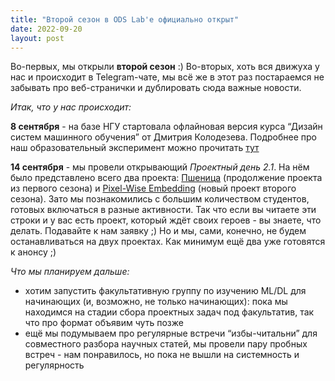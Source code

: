 ```yaml
---
title: "Второй сезон в ODS Lab'е официально открыт"
date: 2022-09-20
layout: post
---
```


Во-первых, мы открыли **второй сезон** :) Во-вторых, хоть вся движуха у нас и происходит в Telegram-чате, мы всё же в этот раз постараемся не забывать про веб-странички и дублировать сюда важные новости.

*Итак, что у нас происходит:*

**8 сентября** - на базе НГУ стартовала офлайновая версия курса “Дизайн систем машинного обучения” от Дмитрия Колодезева. Подробнее про наш образовательный эксперимент можно прочитать [тут](edu.md)

**14 сентября** - мы провели открывающий *Проектный день 2.1*. На нём было представлено всего два проекта: [Пшеница](projects/wheat.md) (продолжение проекта из первого сезона) и [Pixel-Wise Embedding](projects/pixelwiseemb) (новый проект второго сезона). Зато мы познакомились с большим количеством студентов, готовых включаться в разные активности. Так что если вы читаете эти строки и у вас есть проект, который ждёт своих героев - вы знаете, что делать. Подавайте к нам заявку ;) Но и мы, сами, конечно, не будем останавливаться на двух проектах. Как минимум ещё два уже готовятся к анонсу ;)


*Что мы планируем дальше:*

- хотим запустить факультативную группу по изучению ML/DL для начинающих (и, возможно, не только начинающих): пока мы находимся на стадии сбора проектных задач под факультатив, так что про формат объявим чуть позже
- ещё мы подумываем про регулярные встречи “избы-читальни” для совместного разбора научных статей, мы провели пару пробных встреч - нам понравилось, но пока не вышли на системность и регулярность
